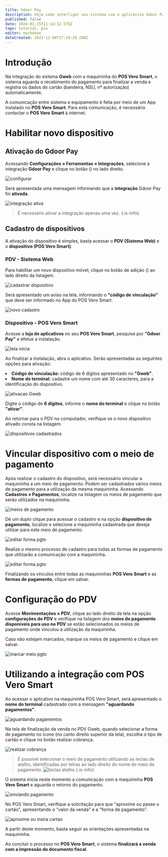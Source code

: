 ```yaml
---
title: Gdoor Pay
description: Veja como interligar seu sistema com o aplicativo Gdoor Pay
published: false
date: 2024-01-15T11:14:12.579Z
tags: tutorial, pix
editor: markdown
dateCreated: 2023-12-08T17:19:29.288Z
---
```


# Introdução

Na integração do sistema **Gweb** com a maquininha do **POS Vero Smart**, o sistema aguarda o recebimento do pagamento para finalizar a venda e registra os dados do cartão (bandeira, NSU, nº autorização) automaticamente.

A comunicação entre sistema e equipamento é feita por meio de um App instalado no **POS Vero Smart**. Para esta comunicação, é necessário contactar o **POS Vero Smart** à internet.


# Habilitar novo dispositivo

## Ativação do Gdoor Pay

Acessando **Configurações » Ferramentas » Integrações**, selecione a integração **Gdoor Pay** e clique no botão (<em class="mdi mdi-cog"></em>) no lado direito.

![configurar](/config/ferramentas/acesso-configurar.png)

Será apresentada uma mensagem informando que a **integração** Gdoor Pay foi **ativada**. 

![integração ativa](/config/ferramentas/integ-ativa.png)

> É necessário ativar a integração apenas uma vez.
{.is-info}

## Cadastro de dispositivos

A ativação do dispositivo é simples, basta acessar o **PDV (Sistema Web)** e o **dispositivo (POS Vero Smart)**.

### PDV - Sistema Web

Para habilitar um novo dispositivo móvel, clique no botão de adição (<em class="mdi mdi-plus-circle"></em>) ao lado direito da listagem.

![cadastrar dispositivo](/config/ferramentas/cad-dispositivo01.png)

Será apresentado um aviso na tela, informando o **"código de vinculação"** que deve ser informado no App do POS Vero Smart.

![novo cadastro](/config/ferramentas/cad-dispositivo02.png)

### Dispositivo - POS Vero Smart

Acesse a **loja de aplicativos** no seu **POS Vero Smart**, pesquise por **"Gdoor Pay"** e efetue a instalação.

![tela inicia](/config/ferramentas/inicial3.png)

Ao finalizar a instalação, abra o aplicativo. Serão apresentadas as seguintes opções para ativação:

<li><strong>Código de vinculação: </strong>código de 6 dígitos apresentado no <strong>"Gweb"</strong>. </li>
<li><strong>Nome do terminal:</strong> cadastre um nome com até 30 caracteres, para a identificação do dispositivo.</li>

![ativacao Gweb](/config/ferramentas/ativacao-web3.png)

Digite o código de **6 dígitos**, informe o **nome do terminal** e clique no botão **"ativar"**.

Ao retornar para o PDV no computador, verifique se o novo dispositivo ativado consta na listagem.

![dispositivos cadastrados](/config/ferramentas/cad-dispositivo03.png)

# Vincular dispositivo com o meio de pagamento

Após realizar o cadastro do dispositivo, será necessário vincular a maquininha a um meio de pagamento. Podem ser cadastrados vários meios de pagamento para a utilização da mesma maquininha.
Acessando **Cadastros » Pagamentos**, localize na listagem os meios de pagamento que serão utilizados na maquininha.

![meios de pagamento](/config/ferramentas/meio-pgto01.png)

Dê um duplo clique para acessar o cadastro e na opção **dispositivo de pagamento**, localize e selecione a maquininha cadastrada que deseja utilizar para este meio de pagamento.

![editar forma pgto](/config/ferramentas/form-pgto01.png)

Realize o mesmo processo de cadastro para todas as formas de pagamento que utilizarão a comunicação com a maquininha.

![editar forma pgto](/config/ferramentas/form-pgto02png.png)

Finalizando os vínculos entre todas as maquininhas **POS Vero Smart** e as **formas de pagamento**, clique em <span class="mat-button mdi ">salvar</span>.

# Configuração do PDV

Acesse **Movimentações » PDV**, clique ao lado direito da tela na opção **configurações do PDV** e verifique na listagem dos **meios de pagamento disponíveis para uso no PDV** se estão selecionados os meios de pagamento onde vinculou a utilização da maquininha.

Caso não estejam marcados, marque os meios de pagamento e clique em <span class="mat-button mdi ">salvar</span>.

![marcar meio pgto](/config/ferramentas/marcar-meio-pgto.png)

# Utilizando a integração com POS Vero Smart

Ao acessar o aplicativo na maquininha POS Vero Smart, será apresentado o **nome do terminal** cadastrado com a mensagem **"aguardando pagamentos"**.

![aguardando pagamentos](/config/ferramentas/aguardando-pgto3.png)

Na tela de finalização da venda no PDV Gweb, quando selecionar a forma de pagamento no ícone <em class= "mdi mdi-credit-card-plus" ></em> (no canto direito superior da tela), escolha o tipo de cartão e clique no botão <span class="mat-button mdi ">realizar cobrança</span>.

![realizar cobrança](/config/ferramentas/venda02.png)

> É possível selecionar o meio de pagamento utilizando as teclas de atalho, identificadas por letras ao lado direito do nome do meio de pagamento.
![teclas atalho](/config/ferramentas/venda03.png)
{.is-info}

O sistema inicia neste momento a comunicação com a maquininha **POS Vero Smart** e aguarda o retorno do pagamento.

![enviando pagamento](/config/ferramentas/venda04.png)

No POS Vero Smart, verifique a solicitação para que "aproxime ou passe o cartão", apresentando o "valor da venda" e a "forma de pagamento".

![aproxime ou insira cartao](/config/ferramentas/inserir-cartao-vero3.png)

A partir deste momento, basta seguir as orientações apresentadas na maquininha. 

Ao concluir o processo no **POS Vero Smart**, o sistema **finalizará a venda com a impressão do documento fiscal**.
